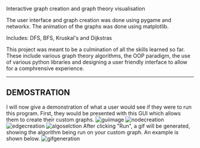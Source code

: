 Interactive graph creation and graph theory visualisation

The user interface and graph creation was done using pygame and networkx. The animation of the graphs was done using matplotlib.

Includes: DFS, BFS, Kruskal's and Dijkstras

This project was meant to be a culmination of all the skills learned so far. These include various graph theory algorithms, the OOP paradigm, the use of various python libraries and designing a user friendly interface to allow for a comphrensive experience.

------------
DEMOSTRATION
------------

I will now give a demonstration of what a user would see if they were to run this program.
First, they would be presented with this GUI which allows them to create their custom graphs.
![guiimage](https://i.imgur.com/vJp6bDZ.png)
![nodecreation](https://i.imgur.com/CuCEsUb.png)
![edgecreation](https://i.imgur.com/RpTlad5.png)
![algoselction](https://i.imgur.com/kIsWwN4.png)
After clicking "Run", a gif will be generated, showing the algorithm being run on your custom graph. An example is shown below.
![gifgeneration](https://i.imgur.com/qiCHWRH.gif)

